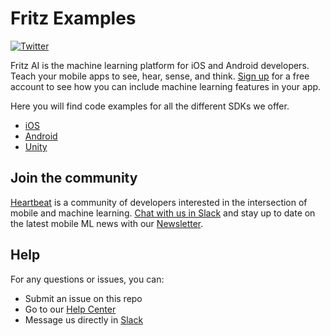 # Fritz Examples

[![Twitter](https://img.shields.io/badge/twitter-@fritzlabs-blue.svg?style=flat)](http://twitter.com/fritzlabs)

Fritz AI is the machine learning platform for iOS and Android developers. Teach your mobile apps to see, hear, sense, and think. [Sign up](https://app.fritz.ai/register?utm_source=github&utm_campaign=fritz-examples) for a free account to see how you can include machine learning features in your app.

Here you will find code examples for all the different SDKs we offer.

- [iOS](iOS)
- [Android](Android)
- [Unity](Unity)

## Join the community

[Heartbeat](https://heartbeat.fritz.ai/?utm_source=github&utm_campaign=fritz-examples) is a community of developers interested in the intersection of mobile and machine learning. [Chat with us in Slack](https://www.fritz.ai/slack?utm_source=github&utm_campaign=fritz-examples) and stay up to date on the latest mobile ML news with our [Newsletter](https://mobileml.us16.list-manage.com/subscribe?u=de53bead690affb8e9a21de8f&id=68acb5c0fd).

## Help

For any questions or issues, you can:

- Submit an issue on this repo
- Go to our [Help Center](https://docs.fritz.ai/help-center/index.html?utm_source=github&utm_campaign=fritz-examples)
- Message us directly in [Slack](https://www.fritz.ai/slack?utm_source=github&utm_campaign=fritz-examples)
